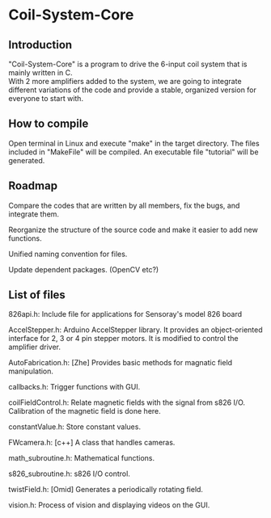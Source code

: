 # Coil-System-Core

## Introduction

"Coil-System-Core" is a program to drive the 6-input coil system that is mainly written in C.  
With 2 more amplifiers added to the system, we are going to integrate different variations of the code and provide a stable, organized version for everyone to start with.

## How to compile

Open terminal in Linux and execute "make" in the target directory. The files included in "MakeFile" will be compiled. An executable file "tutorial" will be generated.

## Roadmap

Compare the codes that are written by all members, fix the bugs, and integrate them.

Reorganize the structure of the source code and make it easier to add new functions.

Unified naming convention for files.

Update dependent packages. (OpenCV etc?)

## List of files

826api.h: Include file for applications for Sensoray's model 826 board

AccelStepper.h: Arduino AccelStepper library. It provides an object-oriented interface for 2, 3 or 4 pin stepper motors. It is modified to control the amplifier driver.

AutoFabrication.h: [Zhe] Provides basic methods for magnatic field manipulation.

callbacks.h: Trigger functions with GUI.

coilFieldControl.h: Relate magnetic fields with the signal from s826 I/O. Calibration of the magnetic field is done here.

constantValue.h: Store constant values.

FWcamera.h: [c++] A class that handles cameras.

math_subroutine.h: Mathematical functions.

s826_subroutine.h: s826 I/O control.

twistField.h: [Omid] Generates a periodically rotating field.

vision.h: Process of vision and displaying videos on the GUI.
